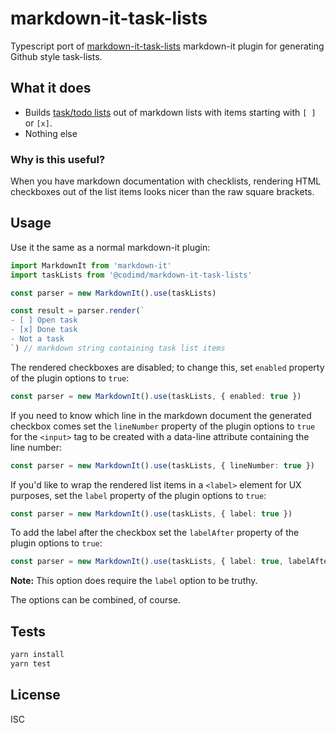 # markdown-it-task-lists

Typescript port of [markdown-it-task-lists](https://github.com/revin/markdown-it-task-lists) markdown-it plugin for generating Github style task-lists.

## What it does

- Builds [task/todo lists](https://github.com/blog/1825-task-lists-in-all-markdown-documents) out of markdown lists with items starting with `[ ]` or `[x]`.
- Nothing else

### Why is this useful?

When you have markdown documentation with checklists, rendering HTML checkboxes
out of the list items looks nicer than the raw square brackets.

## Usage

Use it the same as a normal markdown-it plugin:

```ts
import MarkdownIt from 'markdown-it'
import taskLists from '@codimd/markdown-it-task-lists'

const parser = new MarkdownIt().use(taskLists)

const result = parser.render(`
- [ ] Open task
- [x] Done task
- Not a task
`) // markdown string containing task list items
```

The rendered checkboxes are disabled; to change this, set `enabled` property of the
plugin options to `true`:

```ts
const parser = new MarkdownIt().use(taskLists, { enabled: true })
```

If you need to know which line in the markdown document the generated checkbox comes
set the `lineNumber` property of the plugin options to `true` for the
`<input>` tag to be created with a data-line attribute containing the line number:

```ts
const parser = new MarkdownIt().use(taskLists, { lineNumber: true })
```

If you'd like to wrap the rendered list items in a `<label>` element for UX
purposes, set the `label` property of the plugin options to `true`:

```ts
const parser = new MarkdownIt().use(taskLists, { label: true })
```

To add the label after the checkbox set the `labelAfter` property of the plugin
options to `true`:

```ts
const parser = new MarkdownIt().use(taskLists, { label: true, labelAfter: true })
```

**Note:** This option does require the `label` option to be truthy.

The options can be combined, of course.

## Tests

```sh
yarn install
yarn test
```

## License

ISC
